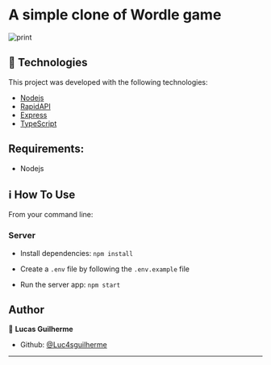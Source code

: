 # A simple clone of Wordle game

![print](https://user-images.githubusercontent.com/29242243/173457851-53e9f65b-82a9-4440-bb05-ca4a17ecd7d0.PNG)

## 🚀 Technologies

This project was developed with the following technologies:

-  [Nodejs][nodejs]
-  [RapidAPI][rapidapi]
-  [Express][express]
-  [TypeScript][Typescript]

## Requirements:
- Nodejs

## :information_source: How To Use

From your command line:

### Server
  - Install dependencies: `npm install`

  - Create a `.env` file by following the `.env.example` file

  - Run the server app: `npm start`

## Author

👤 **Lucas Guilherme**

- Github: [@Luc4sguilherme](https://github.com/Luc4sguilherme)

---

[nodejs]: https://nodejs.org/
[express]: https://expressjs.com/
[rapidapi]: https://rapidapi.com/
[typescript]: https://www.typescriptlang.org/
